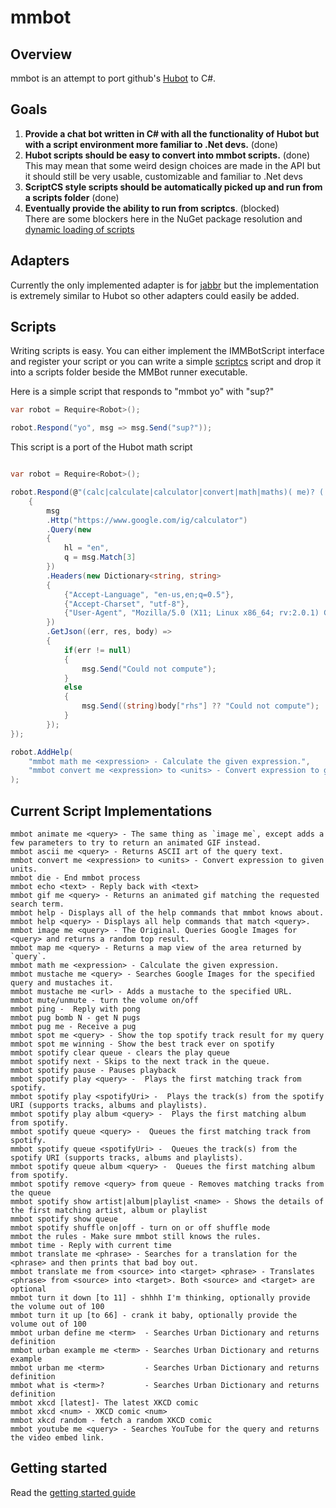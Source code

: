 # mmbot

## Overview
mmbot is an attempt to port github's [Hubot](http://www.github.com/github/hubot) to C#.

## Goals
1.  __Provide a chat bot written in C# with all the functionality of Hubot but with a script environment more familiar to .Net devs.__ (done)
2. __Hubot scripts should be easy to convert into mmbot scripts.__ (done)    
This may mean that some weird design choices are made in the API but it should still be very usable, customizable and familiar to .Net devs
3. __ScriptCS style scripts should be automatically picked up and run from a scripts folder__ (done)
4. __Eventually provide the ability to run from scriptcs__. (blocked)    
There are some blockers here in the NuGet package resolution and [dynamic loading of scripts](https://github.com/scriptcs/scriptcs/issues/243)

## Adapters
Currently the only implemented adapter is for [jabbr](https://jabbr.net) but the implementation is extremely similar to Hubot so other adapters could easily be added.

## Scripts
Writing scripts is easy. You can either implement the IMMBotScript interface and register your script or you can write a simple [scriptcs](http://www.scriptcs.net) script and drop it into a scripts folder beside the MMBot runner executable.

Here is a simple script that responds to "mmbot yo" with "sup?"

``` c#
var robot = Require<Robot>();

robot.Respond("yo", msg => msg.Send("sup?"));
```

This script is a port of the Hubot math script

```c#

var robot = Require<Robot>();

robot.Respond(@"(calc|calculate|calculator|convert|math|maths)( me)? (.*)", msg =>
	{
	    msg
	    .Http("https://www.google.com/ig/calculator")
        .Query(new
        {
            hl = "en",
            q = msg.Match[3]
        })
        .Headers(new Dictionary<string, string>
        {
            {"Accept-Language", "en-us,en;q=0.5"},
            {"Accept-Charset", "utf-8"},
            {"User-Agent", "Mozilla/5.0 (X11; Linux x86_64; rv:2.0.1) Gecko/20100101 Firefox/4.0.1"}
        })
        .GetJson((err, res, body) => 
        {
        	if(err != null)
        	{
        		msg.Send("Could not compute");
        	}
        	else 
        	{
        		msg.Send((string)body["rhs"] ?? "Could not compute");
        	}
        });
});

robot.AddHelp(
    "mmbot math me <expression> - Calculate the given expression.",
    "mmbot convert me <expression> to <units> - Convert expression to given units."
);
```

## Current Script Implementations


    mmbot animate me <query> - The same thing as `image me`, except adds a few parameters to try to return an animated GIF instead.
    mmbot ascii me <query> - Returns ASCII art of the query text.
    mmbot convert me <expression> to <units> - Convert expression to given units.
    mmbot die - End mmbot process
    mmbot echo <text> - Reply back with <text>
    mmbot gif me <query> - Returns an animated gif matching the requested search term.
    mmbot help - Displays all of the help commands that mmbot knows about.
    mmbot help <query> - Displays all help commands that match <query>.
    mmbot image me <query> - The Original. Queries Google Images for <query> and returns a random top result.
    mmbot map me <query> - Returns a map view of the area returned by `query`.
    mmbot math me <expression> - Calculate the given expression.
    mmbot mustache me <query> - Searches Google Images for the specified query and mustaches it.
    mmbot mustache me <url> - Adds a mustache to the specified URL.
    mmbot mute/unmute - turn the volume on/off
    mmbot ping -  Reply with pong
    mmbot pug bomb N - get N pugs
    mmbot pug me - Receive a pug
    mmbot spot me <query> - Show the top spotify track result for my query
    mmbot spot me winning - Show the best track ever on spotify
    mmbot spotify clear queue - clears the play queue
    mmbot spotify next - Skips to the next track in the queue.
    mmbot spotify pause - Pauses playback
    mmbot spotify play <query> -  Plays the first matching track from spotify.
    mmbot spotify play <spotifyUri> -  Plays the track(s) from the spotify URI (supports tracks, albums and playlists).
    mmbot spotify play album <query> -  Plays the first matching album from spotify.
    mmbot spotify queue <query> -  Queues the first matching track from spotify.
    mmbot spotify queue <spotifyUri> -  Queues the track(s) from the spotify URI (supports tracks, albums and playlists).
    mmbot spotify queue album <query> -  Queues the first matching album from spotify.
    mmbot spotify remove <query> from queue - Removes matching tracks from the queue
    mmbot spotify show artist|album|playlist <name> - Shows the details of the first matching artist, album or playlist
    mmbot spotify show queue
    mmbot spotify shuffle on|off - turn on or off shuffle mode
    mmbot the rules - Make sure mmbot still knows the rules.
    mmbot time - Reply with current time
    mmbot translate me <phrase> - Searches for a translation for the <phrase> and then prints that bad boy out.
    mmbot translate me from <source> into <target> <phrase> - Translates <phrase> from <source> into <target>. Both <source> and <target> are optional
    mmbot turn it down [to 11] - shhhh I'm thinking, optionally provide the volume out of 100
    mmbot turn it up [to 66] - crank it baby, optionally provide the volume out of 100
    mmbot urban define me <term>  - Searches Urban Dictionary and returns definition
    mmbot urban example me <term> - Searches Urban Dictionary and returns example
    mmbot urban me <term>         - Searches Urban Dictionary and returns definition
    mmbot what is <term>?         - Searches Urban Dictionary and returns definition
    mmbot xkcd [latest]- The latest XKCD comic
    mmbot xkcd <num> - XKCD comic <num>
    mmbot xkcd random - fetch a random XKCD comic
    mmbot youtube me <query> - Searches YouTube for the query and returns the video embed link.


## Getting started    
Read the [getting started guide](https://github.com/PeteGoo/mmbot/wiki/Getting-Started)



